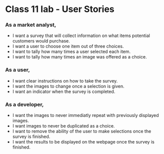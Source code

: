 # Class 11 lab - User Stories

### As a market analyst,
- I want a survey that will collect information on what items potential customers would purchase.
- I want a user to choose one item out of three choices.
- I want to tally how many times a user selected each item.
- I want to tally how many times an image was offered as a choice.

### As a user,
- I want clear instructions on how to take the survey.
- I want the images to change once a selection is given.
- I want an indicator when the survey is completed.


### As a developer,
- I want the images to never immediatly repeat with previously displayed images.
- I want images to never be duplicated as a choice.
- I want to remove the ability of the user to make selections once the survey is finished.
- I want the results to be displayed on the webpage once the survey is finished.
